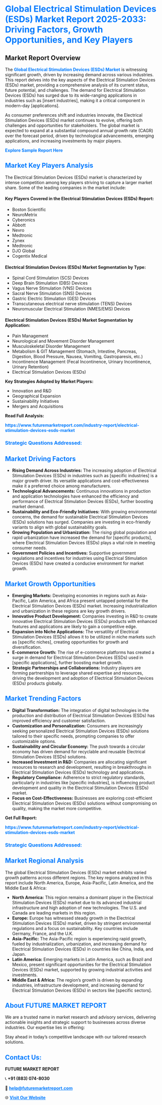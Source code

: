 <h1 style="color: #007BFF;">Global Electrical Stimulation Devices (ESDs) Market Report 2025-2033: Driving Factors, Growth Opportunities, and Key Players</h1>

<section id="overview">
<h2>Market Report Overview</h2>
<p>The <a href="https://www.futuremarketreport.com/industry-report/electrical-stimulation-devices-esds-market" style="color: #007BFF; text-decoration: none;"><strong>Global Electrical Stimulation Devices (ESDs) Market</strong></a> is witnessing significant growth, driven by increasing demand across various industries. This report delves into the key aspects of the Electrical Stimulation Devices (ESDs) market, providing a comprehensive analysis of its current status, future potential, and challenges. The demand for Electrical Stimulation Devices (ESDs) has surged due to its wide-ranging applications in industries such as [insert industries], making it a critical component in modern-day [applications].</p>
<p>As consumer preferences shift and industries innovate, the Electrical Stimulation Devices (ESDs) market continues to evolve, offering both challenges and opportunities for stakeholders. The global market is expected to expand at a substantial compound annual growth rate (CAGR) over the forecast period, driven by technological advancements, emerging applications, and increasing investments by major players.</p>
</section>

<section id="overview">
<p><a href="https://www.futuremarketreport.com/request-sample/reportId=125285" style="color: #007BFF; text-decoration: none;"><strong>Explore Sample Report Here</strong></a></p>
</section>

<section id="key-players">
<h2 style="color: #007BFF;">Market Key Players Analysis</h2>
<p>The Electrical Stimulation Devices (ESDs) market is characterized by intense competition among key players striving to capture a larger market share. Some of the leading companies in the market include:</p>
<h4>Key Players Covered in the Electrical Stimulation Devices (ESDs) Report:</h4>
<ul><li>Boston Scientific</li><li>NeuroMetrix</li><li>Cyberonics</li><li>Abbott</li><li>Nevro</li><li>Medtronic</li><li>Zynex</li><li>Medtronic</li><li>DJO Global</li><li>Cogentix Medical</li></ul>
<h4>Electrical Stimulation Devices (ESDs) Market Segmentation by Type:</h4>
<ul><li>Spinal Cord Stimulation (SCS) Devices</li><li>Deep Brain Stimulation (DBS) Devices</li><li>Vagus Nerve Stimulation (VNS) Devices</li><li>Sacral Nerve Stimulation (SNS) Devices</li><li>Gastric Electric Stimulation (GES) Devices</li><li>Transcutaneous electrical nerve stimulation (TENS) Devices</li><li>Neuromuscular Electrical Stimulation (NMES/EMS) Devices</li></ul>

<h4>Electrical Stimulation Devices (ESDs) Market Segmentation by Application:</h4>
<ul><li>Pain Management</li><li>Neurological and Movement Disorder Management</li><li>Musculoskeletal Disorder Management</li><li>Metabolism &amp; GIT Management (Stomach, Intestine, Pancreas, Digestion, Blood Pressure, Nausea, Vomiting, Gastroparesis, etc.)</li><li>Incontinence Management (Fecal Incontinence, Urinary Incontinence, Urinary Retention)</li><li>Electrical Stimulation Devices (ESDs)</li></ul>
<p><strong>Key Strategies Adopted by Market Players:</strong></p>
<ul>
<li>Innovation and R&D</li>
<li>Geographical Expansion</li>
<li>Sustainability Initiatives</li>
<li>Mergers and Acquisitions</li>
</ul>
</section>

<section>
<p><strong>Read Full Analysis: </strong></p><a href="https://www.futuremarketreport.com/industry-report/electrical-stimulation-devices-esds-market" style="color: #007BFF; text-decoration: none;"><strong>https://www.futuremarketreport.com/industry-report/electrical-stimulation-devices-esds-market</strong></a>
<h3 style="color: #007BFF;">Strategic Questions Addressed:</h3>
</section>

<section id="driving-factors">
<h2 style="color: #007BFF;">Market Driving Factors</h2>
<ul>
<li><strong>Rising Demand Across Industries:</strong> The increasing adoption of Electrical Stimulation Devices (ESDs) in industries such as [specific industries] is a major growth driver. Its versatile applications and cost-effectiveness make it a preferred choice among manufacturers.</li>
<li><strong>Technological Advancements:</strong> Continuous innovations in production and application technologies have enhanced the efficiency and performance of Electrical Stimulation Devices (ESDs), further boosting market demand.</li>
<li><strong>Sustainability and Eco-Friendly Initiatives:</strong> With growing environmental concerns, the demand for sustainable Electrical Stimulation Devices (ESDs) solutions has surged. Companies are investing in eco-friendly variants to align with global sustainability goals.</li>
<li><strong>Growing Population and Urbanization:</strong> The rising global population and rapid urbanization have increased the demand for [specific products], where Electrical Stimulation Devices (ESDs) plays a vital role in meeting consumer needs.</li>
<li><strong>Government Policies and Incentives:</strong> Supportive government regulations and incentives for industries using Electrical Stimulation Devices (ESDs) have created a conducive environment for market growth.</li>
</ul>
</section>

<section id="growth-opportunities">
<h2 style="color: #007BFF;">Market Growth Opportunities</h2>
<ul>
<li><strong>Emerging Markets:</strong> Developing economies in regions such as Asia-Pacific, Latin America, and Africa present untapped potential for the Electrical Stimulation Devices (ESDs) market. Increasing industrialization and urbanization in these regions are key growth drivers.</li>
<li><strong>Innovative Product Development:</strong> Companies investing in R&D to create innovative Electrical Stimulation Devices (ESDs) products with enhanced features and applications are likely to gain a competitive edge.</li>
<li><strong>Expansion into Niche Applications:</strong> The versatility of Electrical Stimulation Devices (ESDs) allows it to be utilized in niche markets such as [specific niches], creating opportunities for growth and diversification.</li>
<li><strong>E-commerce Growth:</strong> The rise of e-commerce platforms has created a surge in demand for Electrical Stimulation Devices (ESDs) used in [specific applications], further boosting market growth.</li>
<li><strong>Strategic Partnerships and Collaborations:</strong> Industry players are forming partnerships to leverage shared expertise and resources, driving the development and adoption of Electrical Stimulation Devices (ESDs) products globally.</li>
</ul>
</section>

<section id="trending-factors">
<h2 style="color: #007BFF;">Market Trending Factors</h2>
<ul>
<li><strong>Digital Transformation:</strong> The integration of digital technologies in the production and distribution of Electrical Stimulation Devices (ESDs) has improved efficiency and customer satisfaction.</li>
<li><strong>Customization and Personalization:</strong> Consumers are increasingly seeking personalized Electrical Stimulation Devices (ESDs) solutions tailored to their specific needs, prompting companies to offer customizable options.</li>
<li><strong>Sustainability and Circular Economy:</strong> The push towards a circular economy has driven demand for recyclable and reusable Electrical Stimulation Devices (ESDs) solutions.</li>
<li><strong>Increased Investment in R&D:</strong> Companies are allocating significant resources to research and development, resulting in breakthroughs in Electrical Stimulation Devices (ESDs) technology and applications.</li>
<li><strong>Regulatory Compliance:</strong> Adherence to strict regulatory standards, particularly in industries like [specific industries], is influencing product development and quality in the Electrical Stimulation Devices (ESDs) market.</li>
<li><strong>Focus on Cost-Effectiveness:</strong> Businesses are exploring cost-efficient Electrical Stimulation Devices (ESDs) solutions without compromising on quality, making the market more competitive.</li>
</ul>
</section>

<section>
<p><strong>Get Full Report: </strong></p><a href="https://www.futuremarketreport.com/industry-report/electrical-stimulation-devices-esds-market" style="color: #007BFF; text-decoration: none;"><strong>https://www.futuremarketreport.com/industry-report/electrical-stimulation-devices-esds-market</strong></a>
<h3 style="color: #007BFF;">Strategic Questions Addressed:</h3>
</section>


<section id="regional-analysis">
<h2 style="color: #007BFF;">Market Regional Analysis</h2>
<p>The global Electrical Stimulation Devices (ESDs) market exhibits varied growth patterns across different regions. The key regions analyzed in this report include North America, Europe, Asia-Pacific, Latin America, and the Middle East & Africa:</p>
<ul>
<li><strong>North America:</strong> This region remains a dominant player in the Electrical Stimulation Devices (ESDs) market due to its advanced industrial infrastructure and high adoption of new technologies. The U.S. and Canada are leading markets in this region.</li>
<li><strong>Europe:</strong> Europe has witnessed steady growth in the Electrical Stimulation Devices (ESDs) market, driven by stringent environmental regulations and a focus on sustainability. Key countries include Germany, France, and the U.K.</li>
<li><strong>Asia-Pacific:</strong> The Asia-Pacific region is experiencing rapid growth, fueled by industrialization, urbanization, and increasing demand for Electrical Stimulation Devices (ESDs) in countries like China, India, and Japan.</li>
<li><strong>Latin America:</strong> Emerging markets in Latin America, such as Brazil and Mexico, present significant opportunities for the Electrical Stimulation Devices (ESDs) market, supported by growing industrial activities and investments.</li>
<li><strong>Middle East & Africa:</strong> The region’s growth is driven by expanding industries, infrastructure development, and increasing demand for Electrical Stimulation Devices (ESDs) in sectors like [specific sectors].</li>
</ul>
</section>

<footer>
<h2 style="color: #007BFF;">About FUTURE MARKET REPORT</h2>
<p>We are a trusted name in market research and advisory services, delivering actionable insights and strategic support to businesses across diverse industries. Our expertise lies in offering:</p>

<p>Stay ahead in today’s competitive landscape with our tailored research solutions.</p>

<h2 style="color: #007BFF;">Contact Us:</h2>
<p><strong>FUTURE MARKET REPORT</strong></p>
<p>📞 <strong>+91 (883) 074-8030</strong></p>
<p>📧 <strong><a href="mailto:help@futuremarketreport.com" style="color: #007BFF;">help@futuremarketreport.com</a></strong></p>
<p>🌐 <strong><a href="https://www.futuremarketreport.com/" style="color: #007BFF;">Visit Our Website</a></strong></p>
</footer>